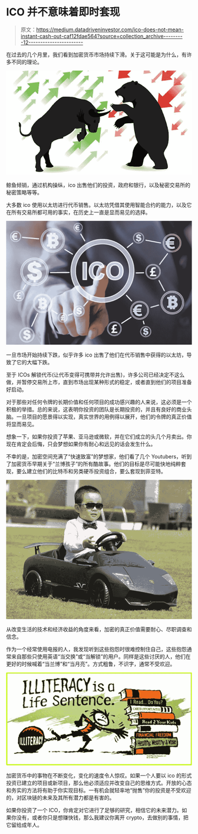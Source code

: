 # ICO 并不意味着即时套现

> 原文：<https://medium.datadriveninvestor.com/ico-does-not-mean-instant-cash-out-caf12fdae564?source=collection_archive---------12----------------------->

在过去的几个月里，我们看到加密货币市场持续下滑。关于这可能是为什么，有许多不同的理论。

![](img/2a736fa85588b440800d42273557dd39.png)

鲸鱼倾销，通过机构操纵，ico 出售他们的投资，政府和银行，以及秘密交易所的秘密策略等等。

大多数 ico 使用以太坊进行代币销售。以太坊凭借其使用智能合约的能力，以及它在所有交易所都可用的事实，在历史上一直是显而易见的选择。

![](img/f960f002cb32564e818a0ce243cc8d15.png)

一旦市场开始持续下跌，似乎许多 ico 出售了他们在代币销售中获得的以太坊，导致了它的大幅下跌。

至于 ICOs 解锁代币(让代币变得可携带并允许出售)，许多公司已经决定不这么做，并暂停交易所上市，直到市场出现某种形式的稳定，或者直到他们的项目准备好启动。

对于那些对任何令牌的长期价值和任何项目的成功感兴趣的人来说，这必须是一个积极的举措。总的来说，这表明你投资的团队是长期投资的，并且有良好的商业头脑。一旦项目的愿景得以实现，真实世界的用例得以展开，他们的令牌的真正价值将显而易见。

想象一下，如果你投资了苹果、亚马逊或微软，并在它们成立的头几个月卖出。你现在肯定会后悔，只会梦想如果你有耐心和远见的话会发生什么。

不幸的是，加密空间充满了“快速致富”的梦想家，他们看了几个 Youtubers，听到了加密货币早期关于“兰博孩子”的所有酷故事。他们的目标是尽可能快地纯粹套现，要么建立他们的比特币和另类硬币投资组合，要么套现到菲亚特。

![](img/20395618ecdbf08dc76269511e8bd0a6.png)

从改变生活的技术和经济收益的角度来看，加密的真正价值需要耐心、尽职调查和信念。

作为一个经常使用电报的人，我发现听到这些抱怨时很难控制住自己，这些抱怨通常来自那些只使用英语“当交换”或“当解锁”的用户。同样是这些讨厌的人，他们在更好的时候喊着“当兰博”和“当月亮”。方式粗鲁，不识字，通常不受欢迎。

![](img/2b852d3d93bea8f0bfba4cd1337532d4.png)

加密货币中的事物在不断变化，变化的速度令人惊叹。如果一个人要以 ico 的形式投资已建立的项目或新项目，那么他必须适应并改变自己的思维方式。开放的心态和务实的方法将有助于你实现目标。一有机会就轻率地“抛售”你的投资是不受欢迎的，对区块链的未来及其所有潜力都是有害的。

如果你投资了一个 ICO，你肯定对它进行了足够的研究，相信它的未来潜力。如果你没有，或者你只是想赚快钱，那么我建议你离开 crypto，去做别的事情，把它留给成年人。
